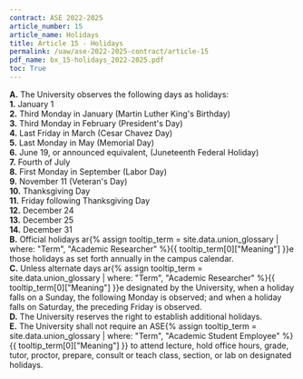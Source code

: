 ```yaml
---
contract: ASE 2022-2025
article_number: 15
article_name: Holidays 
title: Article 15 - Holidays 
permalink: /uaw/ase-2022-2025-contract/article-15
pdf_name: bx_15-holidays_2022-2025.pdf
toc: True
---
```



<div class="lvl1"><b>A.</b> The University observes the following days as holidays:</div>

<div class="lvl2"><b>1.</b> January 1</div>
<div class="lvl2"><b>2.</b> Third Monday in January (Martin Luther King's Birthday)</div>
<div class="lvl2"><b>3.</b> Third Monday in February (President's Day)</div>
<div class="lvl2"><b>4.</b> Last Friday in March (Cesar Chavez Day)</div>
<div class="lvl2"><b>5.</b> Last Monday in May (Memorial Day)</div>
<div class="lvl2"><b>6.</b> June 19, or announced equivalent, (Juneteenth Federal Holiday)</div>
<div class="lvl2"><b>7.</b> Fourth of July</div>
<div class="lvl2"><b>8.</b> First Monday in September (Labor Day)</div>
<div class="lvl2"><b>9.</b> November 11 (Veteran's Day)</div>
<div class="lvl2"><b>10.</b> Thanksgiving Day</div>
<div class="lvl2"><b>11.</b> Friday following Thanksgiving Day</div>
<div class="lvl2"><b>12.</b> December 24</div>
<div class="lvl2"><b>13.</b> December 25</div>
<div class="lvl2"><b>14.</b> December 31</div>
<div class="lvl1"><b>B.</b> Official holidays <span class="tooltip">ar<span class="tooltip-text">{% assign tooltip_term = site.data.union_glossary | where: "Term", "Academic Researcher" %}{{ tooltip_term[0]["Meaning"] }}</span></span>e those holidays as set forth annually in the campus calendar.</div>
<div class="lvl1"><b>C.</b> Unless alternate days <span class="tooltip">ar<span class="tooltip-text">{% assign tooltip_term = site.data.union_glossary | where: "Term", "Academic Researcher" %}{{ tooltip_term[0]["Meaning"] }}</span></span>e designated by the University, when a holiday falls on a Sunday, the following Monday is observed; and when a holiday falls on Saturday, the preceding Friday is observed.</div>
<div class="lvl1"><b>D.</b> The University reserves the right to establish additional holidays.</div>
<div class="lvl1"><b>E.</b> The University shall not require an <span class="tooltip">ASE<span class="tooltip-text">{% assign tooltip_term = site.data.union_glossary | where: "Term", "Academic Student Employee" %}{{ tooltip_term[0]["Meaning"] }}</span></span> to attend lecture, hold office hours, grade, tutor, proctor, prepare, consult or teach class, section, or lab on designated holidays.</div>
